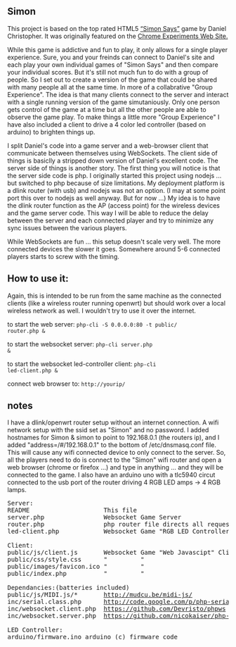 <h2> Simon </h2>
This project is based on the top rated HTML5 <a href="http://uxmonk.com/">“Simon Says”</a> game by Daniel Christopher. It was originally featured on the <a href="http://www.chromeexperiments.com/detail/simon-says/">Chrome Experiments Web Site.</a> <br>

While this game is addictive and fun to play, it only allows for a single player experience. Sure, you and your freinds can connect to Daniel's site and each play your own individual games of "Simon Says" and then compare your individual scores. But it's still not much fun to do with a group of people. So I set out to create a version of the game that could be shared with many people all at the same time. In more of a collabrative "Group Experience". The idea is that many clients connect to the server and interact with a single running version of the game simutaniously. Only one person gets control of the game at a time but all the other people are able to observe the game play. To make things a little more "Group Experience" I have also included a client to drive a 4 color led controller (based on arduino) to brighten things up.

I split Daniel's code into a game server and a web-browser client that communicate between themselves using WebSockets. The client side of things is basiclly a stripped down version of Daniel's excellent code. The server side of things is another story. The first thing you will notice is that the server side code is php. I originally started this project using nodejs ... but switched to php because of size limitations. My deployment platform is a dlink router (with usb) and nodejs was not an option. (I may at some point port this over to nodejs as well anyway. But for now ...) My idea is to have the dlink router function as the AP (access point) for the wireless devices and the game server code. This way I will be able to reduce the delay between the server and each connected player and try to minimize any sync issues between the various players. 

While WebSockets are fun ... this setup doesn't scale very well. The more connected devices the slower it goes. Somewhere around 5-6 connected players starts to screw with the timing.

<h2>How to use it:</h2>

  Again, this is intended to be run from the same machine as the connected clients (like a wireless router running openwrt) but should work over a local wireless network as well. I wouldn't try to use it over the internet.
  
  to start the web server:
  <code>php-cli -S 0.0.0.0:80 -t public/ router.php &</code>
  
  to start the websocket server:
  <code>php-cli server.php &</code>
  
  to start the websocket led-controller client:
  <code>php-cli led-client.php &</code>
  
  connect web browser to:
  <code>http://yourip/</code>
  
  <h2> notes </h2>
  I have a dlink/openwrt router setup without an internet connection. A wifi network setup with the ssid set as "Simon" and no password.  I added hostnames for Simon & simon to point to 192.168.0.1 (the routers ip), and I added "address=/#/192.168.0.1" to the bottom of /etc/dnsmasq.conf file. This will cause any wifi connected device to only connect to the server. So, all the players need to do is connect to the "Simon" wifi router and open a web browser (chrome or firefox ...) and type in anything ... and they will be connected to the game. I also have an arduino uno with a tlc5940 circut connected to the usb port of the router driving 4 RGB LED amps -> 4 RGB lamps.
  
  
<pre>
Server:
README                    This file
server.php                Websocket Game Server
router.php                php router file directs all request to index.php
led-client.php            Websocket Game "RGB LED Controller" Client

Client:
public/js/client.js       Websocket Game "Web Javascipt" Client
public/css/style.css      "			"
public/images/favicon.ico "			"
public/index.php          "			"

Dependancies:(batteries included)
public/js/MIDI.js/*       <a href="http://mudcu.be/midi-js/">http://mudcu.be/midi-js/</a>
inc/serial.class.php      <a href="http://code.google.com/p/php-serial/">http://code.google.com/p/php-serial/</a>	(*modified)
inc/websocket.client.php  <a href="https://github.com/Devristo/phpws">https://github.com/Devristo/phpws</a>
inc/websocket.server.php  <a href="https://github.com/nicokaiser/php-websocket">https://github.com/nicokaiser/php-websocket</a>

LED Controller:	
arduino/firmware.ino arduino (c) firmware code
</pre>
